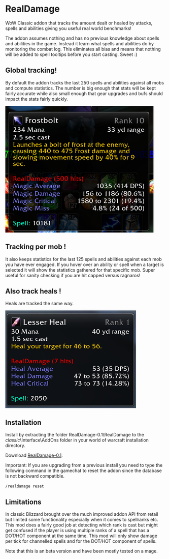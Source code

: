 # RealDamage
WoW Classic addon that tracks the amount dealt or healed by attacks, spells and abilities giving you useful real world benchmarks!

The addon assumes nothing and has no previous knowledge about spells and abilities in the game. Instead it learn what spells and abilities do by monitoring the combat log. This eliminates all bias and means that nothing will be added to spell tooltips before you start casting. Sweet :) 

## Global tracking!
By default the addon tracks the last 250 spells and abilities against all mobs and compute statistics. The number is big enough that stats will be kept fairly accurate while also small enough that gear upgrades and bufs should impact the stats fairly quickly.

![Alt text](frostbolt.png?raw=true "Title")

## Tracking per mob !
It also keeps statistics for the last 125 spells and abilities against each mob you have ever engaged. If you hover over an ability or spell when a target is selected it will show the statistics gathered for that specific mob. Super useful for sanity checking if you are hit capped versus ragnaros!

## Also track heals !
Heals are tracked the same way.

![Alt text](heal.png?raw=true "Title")

## Installation
Install by extracting the folder RealDamage-0.1\RealDamage to the _classic_\Interface\AddOns folder in your world of warcraft installation directory.

Download [RealDamage-0.1](https://github.com/WOFD/RealDamage/archive/0.2.zip).

Important: If you are upgrading from a previous install you need to type the following command in the gamechat to reset the addon since  the database is not backward compatible.

<code>/realdamage reset</code>

## Limitations
In classic Blizzard brought over the much improved addon API from retail but limited some functionality especially when it comes to spellranks etc. This mod does a fairly good job at detecting which rank is cast but might get confused if the player is using multiple ranks of a spell that has a DOT/HOT component at the same time. This mod will only show damage per tick for channelled spells and for the DOT/HOT component of spells. 

Note that this is an beta version and have been mostly tested on a mage. 

